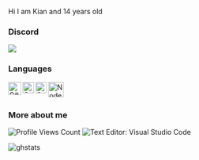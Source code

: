 <!--
**Kina738/Kina738** is a ✨ _special_ ✨ repository because its `README.md` (this file) appears on your GitHub profile.
-->
Hi I am Kian and 14 years old

### Discord
<img src="https://discord.c99.nl/widget/theme-4/700841837736362004.png"/>

### Languages
<img align="left" alt="C#" width="26px" src="https://letzgro.net/wp-content/uploads/2016/06/%D0%A1-programming-language-1-300x300.png"/>
<img align="left" alt="C++" width="23px" src="https://upload.wikimedia.org/wikipedia/commons/thumb/1/18/ISO_C%2B%2B_Logo.svg/1200px-ISO_C%2B%2B_Logo.svg.png"/>
<img align="left" alt="C++" width="23px" src="https://cdn.worldvectorlogo.com/logos/c--4.svg"/>
<img align="left" alt="Node" width="31px" src="https://www.ambientinfotech.com/wp-content/uploads/2020/03/node-js.png"/>
<br />
<br />

### More about me
<img src="https://komarev.com/ghpvc/?username=Kian738" alt="Profile Views Count"> ![Text Editor: Visual Studio Code](https://img.shields.io/badge/Text%20Editor-Visual%20Studio%20Code-blue)

![ghstats](https://github-readme-stats.vercel.app/api?username=Kian738&theme=dark&show_icons=true)
<!--![ghstats](https://github-readme-stats.vercel.app/api?username=Kian738&show_icons=true&theme=dark&locale=e)-->

